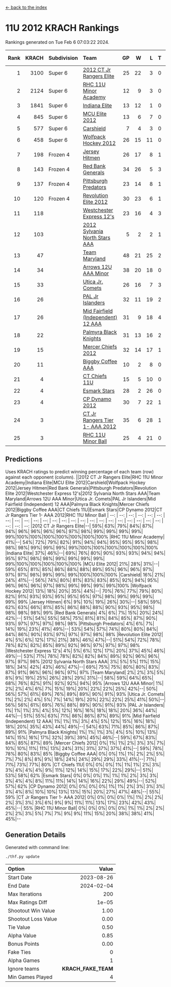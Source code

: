 [<- back to the index](readme.md)
# 11U 2012 KRACH Rankings
Rankings generated on Tue Feb  6 07:03:22 2024.

Rank|KRACH|Subdivision|Team|GP|W|L|T|OTW|OTL|SoS|Exp Wins|Win Diff
---:|---:|:---|:---|---:|---:|---:|---:|---:|---:|---:|---:|---:
1|3100|Super 6|[2012 CT Jr Rangers Elite](https://gamesheetstats.com/seasons/3664/teams/140909/schedule)|25|22|3|0|1|0|521|22.8|-0.0
2|2124|Super 6|[RHC 11U Minor Academy](https://gamesheetstats.com/seasons/3664/teams/140913/schedule)|12|9|3|0|0|1|1003|9.8|-0.0
3|1841|Super 6|[Indiana Elite](https://gamesheetstats.com/seasons/3664/teams/144355/schedule)|13|12|1|0|1|0|193|12.8|-0.0
4|845|Super 6|[MCU Elite 2012](https://gamesheetstats.com/seasons/3664/teams/140908/schedule)|13|6|7|0|2|2|1570|6.8|-0.0
5|577|Super 6|[Carshield](https://gamesheetstats.com/seasons/3664/teams/160344/schedule)|7|4|3|0|0|1|929|4.8|-0.0
6|458|Super 6|[Wolfpack Hockey 2012](https://gamesheetstats.com/seasons/3664/teams/140914/schedule)|26|15|11|0|1|2|938|15.8|-0.0
7|198|Frozen 4|[Jersey Hitmen](https://gamesheetstats.com/seasons/3664/teams/140915/schedule)|26|17|8|1|0|0|537|18.4|0.0
8|143|Frozen 4|[Red Bank Generals](https://gamesheetstats.com/seasons/3664/teams/140916/schedule)|34|26|5|3|3|0|45|28.4|0.0
9|137|Frozen 4|[Pittsburgh Predators](https://gamesheetstats.com/seasons/3664/teams/140925/schedule)|23|14|8|1|0|1|346|15.4|0.0
10|120|Frozen 4|[Revolution Elite 2012](https://gamesheetstats.com/seasons/3664/teams/140924/schedule)|30|23|6|1|1|1|45|24.4|0.0
11|118||[Westchester Express 12's](https://gamesheetstats.com/seasons/3664/teams/140919/schedule)|23|16|4|3|2|1|58|18.4|0.0
12|103||[2012 Sylvania North Stars AAA](https://gamesheetstats.com/seasons/3664/teams/162461/schedule)|5|2|2|1|0|0|632|3.3|-0.0
13|47||[Team Maryland](https://gamesheetstats.com/seasons/3664/teams/140928/schedule)|48|21|25|2|1|0|444|22.9|0.0
14|34||[Arrows 12U AAA Minor](https://gamesheetstats.com/seasons/3664/teams/140920/schedule)|38|20|18|0|4|0|73|20.9|0.0
15|33||[Utica Jr. Comets](https://gamesheetstats.com/seasons/3664/teams/140923/schedule)|26|16|7|3|2|1|30|18.4|0.0
16|26||[PAL Jr Islanders](https://gamesheetstats.com/seasons/3664/teams/140921/schedule)|32|11|19|2|1|4|260|12.9|0.0
17|26||[Mid Fairfield (Independent) 12 AAA](https://gamesheetstats.com/seasons/3664/teams/140910/schedule)|31|9|18|4|1|2|99|11.9|0.0
18|22||[Palmyra Black Knights](https://gamesheetstats.com/seasons/3664/teams/140927/schedule)|31|13|16|2|0|1|53|14.9|0.0
19|15||[Mercer Chiefs 2012](https://gamesheetstats.com/seasons/3664/teams/140918/schedule)|32|14|17|1|0|2|43|15.4|0.0
20|11||[Biggby Coffee AAA](https://gamesheetstats.com/seasons/3664/teams/144354/schedule)|10|2|8|0|0|0|578|2.9|0.0
21|4||[CT Chiefs 11U](https://gamesheetstats.com/seasons/3664/teams/140912/schedule)|15|5|10|0|1|1|15|5.9|0.0
22|4||[Esmark Stars](https://gamesheetstats.com/seasons/3664/teams/140926/schedule)|28|2|26|0|0|0|535|2.9|0.0
23|4||[CP Dynamo 2012](https://gamesheetstats.com/seasons/3664/teams/140922/schedule)|30|7|22|1|1|1|43|8.4|0.0
24|3||[CT Jr Rangers Tier 1- AAA 2012](https://gamesheetstats.com/seasons/3664/teams/140911/schedule)|35|6|28|1|1|0|52|7.4|0.0
25|3||[RHC 11U Minor Ball](https://gamesheetstats.com/seasons/3664/teams/140917/schedule)|25|4|21|0|0|2|48|4.9|0.0

## Predictions
Uses KRACH ratings to predict winning percentage of each team (row) against each opponent (column).
||2012 CT Jr Rangers Elite|RHC 11U Minor Academy|Indiana Elite|MCU Elite 2012|Carshield|Wolfpack Hockey 2012|Jersey Hitmen|Red Bank Generals|Pittsburgh Predators|Revolution Elite 2012|Westchester Express 12's|2012 Sylvania North Stars AAA|Team Maryland|Arrows 12U AAA Minor|Utica Jr. Comets|PAL Jr Islanders|Mid Fairfield (Independent) 12 AAA|Palmyra Black Knights|Mercer Chiefs 2012|Biggby Coffee AAA|CT Chiefs 11U|Esmark Stars|CP Dynamo 2012|CT Jr Rangers Tier 1- AAA 2012|RHC 11U Minor Ball
| --: | --: | --: | --: | --: | --: | --: | --: | --: | --: | --: | --: | --: | --: | --: | --: | --: | --: | --: | --: | --: | --: | --: | --: | --: | --: 
|2012 CT Jr Rangers Elite|--| 59%| 63%| 79%| 84%| 87%| 94%| 96%| 96%| 96%| 96%| 97%| 98%| 99%| 99%| 99%| 99%| 99%|100%|100%|100%|100%|100%|100%|100%
|RHC 11U Minor Academy| 41%|--| 54%| 72%| 79%| 82%| 91%| 94%| 94%| 95%| 95%| 95%| 98%| 98%| 98%| 99%| 99%| 99%| 99%|100%|100%|100%|100%|100%|100%
|Indiana Elite| 37%| 46%|--| 69%| 76%| 80%| 90%| 93%| 93%| 94%| 94%| 95%| 97%| 98%| 98%| 99%| 99%| 99%| 99%| 99%|100%|100%|100%|100%|100%
|MCU Elite 2012| 21%| 28%| 31%|--| 59%| 65%| 81%| 85%| 86%| 88%| 88%| 89%| 95%| 96%| 96%| 97%| 97%| 97%| 98%| 99%| 99%| 99%|100%|100%|100%
|Carshield| 16%| 21%| 24%| 41%|--| 56%| 74%| 80%| 81%| 83%| 83%| 85%| 92%| 94%| 95%| 96%| 96%| 96%| 97%| 98%| 99%| 99%| 99%| 99%|100%
|Wolfpack Hockey 2012| 13%| 18%| 20%| 35%| 44%|--| 70%| 76%| 77%| 79%| 80%| 82%| 91%| 93%| 93%| 95%| 95%| 95%| 97%| 98%| 99%| 99%| 99%| 99%| 99%
|Jersey Hitmen|  6%|  9%| 10%| 19%| 26%| 30%|--| 58%| 59%| 62%| 63%| 66%| 81%| 85%| 86%| 88%| 88%| 90%| 93%| 95%| 98%| 98%| 98%| 98%| 99%
|Red Bank Generals|  4%|  6%|  7%| 15%| 20%| 24%| 42%|--| 51%| 54%| 55%| 58%| 75%| 81%| 81%| 84%| 85%| 87%| 90%| 93%| 97%| 97%| 97%| 98%| 98%
|Pittsburgh Predators|  4%|  6%|  7%| 14%| 19%| 23%| 41%| 49%|--| 53%| 54%| 57%| 74%| 80%| 80%| 84%| 84%| 86%| 90%| 93%| 97%| 97%| 97%| 98%| 98%
|Revolution Elite 2012|  4%|  5%|  6%| 12%| 17%| 21%| 38%| 46%| 47%|--| 51%| 54%| 72%| 78%| 78%| 82%| 82%| 85%| 89%| 92%| 96%| 97%| 97%| 97%| 98%
|Westchester Express 12's|  4%|  5%|  6%| 12%| 17%| 20%| 37%| 45%| 46%| 49%|--| 53%| 71%| 78%| 78%| 82%| 82%| 84%| 89%| 92%| 96%| 96%| 97%| 97%| 98%
|2012 Sylvania North Stars AAA|  3%|  5%|  5%| 11%| 15%| 18%| 34%| 42%| 43%| 46%| 47%|--| 69%| 75%| 75%| 80%| 80%| 83%| 87%| 91%| 96%| 96%| 96%| 97%| 97%
|Team Maryland|  2%|  2%|  3%|  5%|  8%|  9%| 19%| 25%| 26%| 28%| 29%| 31%|--| 58%| 59%| 64%| 65%| 68%| 76%| 82%| 91%| 92%| 92%| 94%| 95%
|Arrows 12U AAA Minor|  1%|  2%|  2%|  4%|  6%|  7%| 15%| 19%| 20%| 22%| 22%| 25%| 42%|--| 50%| 56%| 57%| 61%| 69%| 76%| 89%| 89%| 90%| 91%| 93%
|Utica Jr. Comets|  1%|  2%|  2%|  4%|  5%|  7%| 14%| 19%| 20%| 22%| 22%| 25%| 41%| 50%|--| 56%| 56%| 61%| 69%| 76%| 88%| 89%| 90%| 91%| 93%
|PAL Jr Islanders|  1%|  1%|  1%|  3%|  4%|  5%| 12%| 16%| 16%| 18%| 18%| 20%| 36%| 44%| 44%|--| 51%| 55%| 63%| 71%| 86%| 86%| 87%| 89%| 91%
|Mid Fairfield (Independent) 12 AAA|  1%|  1%|  1%|  3%|  4%|  5%| 12%| 15%| 16%| 18%| 18%| 20%| 35%| 43%| 44%| 49%|--| 54%| 63%| 71%| 85%| 86%| 87%| 89%| 91%
|Palmyra Black Knights|  1%|  1%|  1%|  3%|  4%|  5%| 10%| 13%| 14%| 15%| 16%| 17%| 32%| 39%| 39%| 45%| 46%|--| 59%| 67%| 83%| 84%| 85%| 87%| 89%
|Mercer Chiefs 2012|  0%|  1%|  1%|  2%|  3%|  3%|  7%| 10%| 10%| 11%| 11%| 13%| 24%| 31%| 31%| 37%| 37%| 41%|--| 59%| 78%| 78%| 80%| 83%| 85%
|Biggby Coffee AAA|  0%|  0%|  1%|  1%|  2%|  2%|  5%|  7%|  7%|  8%|  8%|  9%| 18%| 24%| 24%| 29%| 29%| 33%| 41%|--| 71%| 71%| 73%| 77%| 80%
|CT Chiefs 11U|  0%|  0%|  0%|  1%|  1%|  1%|  2%|  3%|  3%|  4%|  4%|  4%|  9%| 11%| 12%| 14%| 15%| 17%| 22%| 29%|--| 51%| 53%| 58%| 62%
|Esmark Stars|  0%|  0%|  0%|  1%|  1%|  1%|  2%|  3%|  3%|  3%|  4%|  4%|  8%| 11%| 11%| 14%| 14%| 16%| 22%| 29%| 49%|--| 52%| 57%| 62%
|CP Dynamo 2012|  0%|  0%|  0%|  0%|  1%|  1%|  2%|  3%|  3%|  3%|  3%|  4%|  8%| 10%| 10%| 13%| 13%| 15%| 20%| 27%| 47%| 48%|--| 55%| 59%
|CT Jr Rangers Tier 1- AAA 2012|  0%|  0%|  0%|  0%|  1%|  1%|  2%|  2%|  2%|  3%|  3%|  3%|  6%|  9%|  9%| 11%| 11%| 13%| 17%| 23%| 42%| 43%| 45%|--| 55%
|RHC 11U Minor Ball|  0%|  0%|  0%|  0%|  0%|  1%|  1%|  2%|  2%|  2%|  2%|  3%|  5%|  7%|  7%|  9%|  9%| 11%| 15%| 20%| 38%| 38%| 41%| 45%|--

## Generation Details

Generated with command line:
```
./thf.py update
```

| Option | Value |
| :----- | ----: |
| Start Date | 2023-08-26 |
| End Date | 2024-02-04 |
| Max Iterations | 200 |
| Max Ratings Diff | 1e-05 |
| Shootout Win Value | 1.00 |
| Shootout Loss Value | 0.00 |
| Tie Value | 0.50 |
| Alpha Value | 0.85 |
| Bonus Points | 0.00 |
| Fake Ties | 0 |
| Alpha Games | 1 |
| Ignore teams | __KRACH_FAKE_TEAM__ |
| Min Games Played | 4 |

